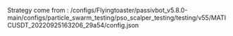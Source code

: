 Strategy come from : /configs/Flyingtoaster/passivbot_v5.8.0-main/configs/particle_swarm_testing/pso_scalper_testing/testing/v55/MATICUSDT_20220925163206_29a54/config.json